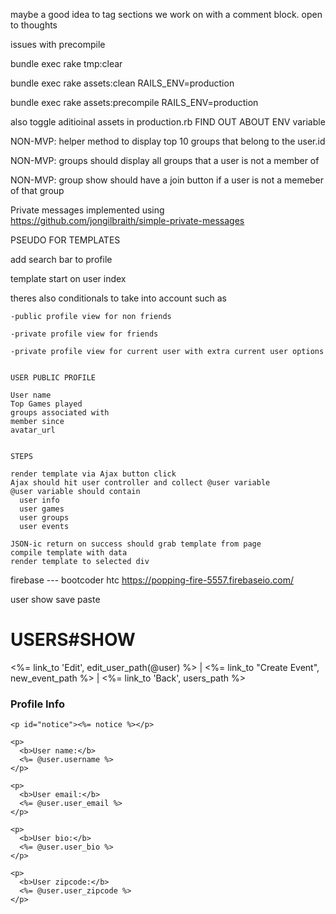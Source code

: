 maybe a good idea to tag sections we work on with a comment block. open to thoughts






issues with precompile


bundle exec rake tmp:clear

 bundle exec rake assets:clean RAILS_ENV=production

 bundle exec rake assets:precompile RAILS_ENV=production

 also toggle aditioinal assets in production.rb
 FIND OUT ABOUT ENV variable


NON-MVP: helper method to display top 10 groups that belong to the user.id

NON-MVP: groups should display all groups that a user is not a member of

NON-MVP: group show should have a join button if a user is not a memeber of that group


Private messages implemented using 
https://github.com/jongilbraith/simple-private-messages







PSEUDO FOR TEMPLATES

add search bar to profile


template start on user index





theres also conditionals to take into account
such as 
	
	-public profile view for non friends
	
	-private profile view for friends

	-private profile view for current user with extra current user options

    
    USER PUBLIC PROFILE

    User name
    Top Games played
    groups associated with
    member since
    avatar_url


    STEPS

    render template via Ajax button click
    Ajax should hit user controller and collect @user variable
    @user variable should contain 
      user info
      user games
      user groups
      user events

    JSON-ic return on success should grab template from page
    compile template with data
    render template to selected div








firebase --- bootcoder htc
https://popping-fire-5557.firebaseio.com/

























user show save paste


<h1 class="title">USERS#SHOW</h1>
<div class="body" style="overflow-y: scroll; height: 400px;">

  <div class="nav-options">
    <%= link_to 'Edit', edit_user_path(@user) %> |
    <%= link_to "Create Event", new_event_path %> |
    <%= link_to 'Back', users_path %> 
  </div>
  <div class="old-profile">
  <div class="feature" id="1">
    <h3>Profile Info</h3>

    <p id="notice"><%= notice %></p>

    <p>
      <b>User name:</b>
      <%= @user.username %>
    </p>

    <p>
      <b>User email:</b>
      <%= @user.user_email %>
    </p>

    <p>
      <b>User bio:</b>
      <%= @user.user_bio %>
    </p>

    <p>
      <b>User zipcode:</b>
      <%= @user.user_zipcode %>
    </p>


    <%= link_to image_tag("http://cdn.steamcommunity.com/public/images/signinthroughsteam/sits_large_noborder.png"), '/auth/steam' %>
  </div>

  <div class="feature" id="2">
    <h2>USERS GAMES</h2>
    <% cache do %>
      <% @games.each do |game| %>
        <div class="one-third column feature">
        <%= link_to image_tag(game.game_img_url), game_path(game) %>
          <p><%= game.game_name %></p>
          <!-- <p>Lorem ipsum dolor sit amet...</p> -->
        </div>
      <% end %>
    <% end %>
  
  </div>
</div>

  <div class="feature" id="3">
    <h2>USERS GROUPS</h2>
    <%= render partial: '/groups/show_groups' %>
  </div>
  <div class="nav-options">
    <%= link_to 'Edit', edit_user_path(@user) %> |
    <%= link_to 'Back', users_path %>
  </div>
</div>



